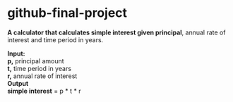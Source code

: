 # github-final-project
**A calculator that calculates simple interest given principal**, annual rate of interest and time period in years.

**Input:**  
   **p,** principal amount  
   **t,** time period in years  
   **r,** annual rate of interest  
**Output**  
   **simple interest** = p *  t * r
